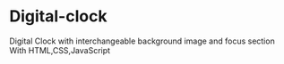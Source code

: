 # Digital-clock
Digital Clock with interchangeable background image and focus section
With HTML,CSS,JavaScript
